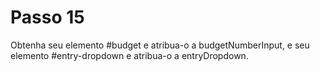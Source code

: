 # Passo 15

Obtenha seu elemento #budget e atribua-o a budgetNumberInput, e seu elemento #entry-dropdown e atribua-o a entryDropdown.